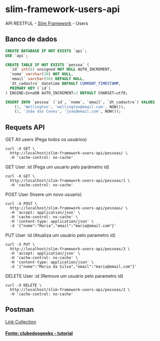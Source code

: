 # slim-framework-users-api
API RESTFUL - [Slim Framework](http://www.slimframework.com/) - Users

## Banco de dados
```sql
CREATE DATABASE IF NOT EXISTS `api`;
USE `api`;

CREATE TABLE IF NOT EXISTS `pessoa` (
  `id` int(6) unsigned NOT NULL AUTO_INCREMENT,
  `nome` varchar(30) NOT NULL,
  `email` varchar(50) DEFAULT NULL,
  `dt_cadastro` datetime DEFAULT CURRENT_TIMESTAMP,
  PRIMARY KEY (`id`)
) ENGINE=InnoDB AUTO_INCREMENT=3 DEFAULT CHARSET=utf8;

INSERT INTO `pessoa` (`id`, `nome`, `email`, `dt_cadastro`) VALUES
	(1, 'Wellington', 'wellington@email.com', NOW()),
	(2, 'João das Coves', 'joao@email.com', NOW());
```

## Requets API
GET All users (Pega todos os usuários)
```cURL
curl -X GET \
  http://localhost/slim-framework-users-api/pessoas/ \
  -H 'cache-control: no-cache'

```
GET User :id (Pega um usuario pelo parâmetro id)
```cURL
curl -X GET \
  http://localhost/slim-framework-users-api/pessoas/1 \
  -H 'cache-control: no-cache' 

```
POST User (Insere um novo usuario)
```cURL
curl -X POST \
  http://localhost/slim-framework-users-api/pessoas/ \
  -H 'accept: application/json' \
  -H 'cache-control: no-cache' \
  -H 'content-type: application/json' \
  -d '{"nome":"Maria","email":"maria@email.com"}'

```
PUT User :id (Atualiza um usuário pelo parametro id)
```cURL
curl -X PUT \
  http://localhost/slim-framework-users-api/pessoas/3 \
  -H 'accept: application/json' \
  -H 'cache-control: no-cache' \
  -H 'content-type: application/json' \
  -d '{"nome":"Maria da Silva","email":"maria@email.com"}'

```
DELETE User :id (Remove um usuário pelo parametro id)
```cURL
curl -X DELETE \
  http://localhost/slim-framework-users-api/pessoas/2 \
  -H 'cache-control: no-cache'

```

## Postman 
[Link Collection](https://www.getpostman.com/collections/67d4d7a4856d68b3c29d)

#### [Fonte: clubedosgeeks - tutorial](http://clubedosgeeks.com.br/programacao/php/api-restful-com-php-e-slim-framework)